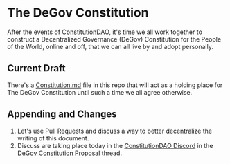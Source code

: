 # The DeGov Constitution
After the events of [ConstitutionDAO](https://www.constitutiondao.com/), it's time we all work together to construct a Decentralized Governance (DeGov) Constitution for the People of the World, online and off, that we can all live by and adopt personally.

## Current Draft
There's a [Constitution.md](https://github.com/markthepixel/decentralized-constitution/blob/main/Constitution.md) file in this repo that will act as a holding place for The DeGov Constitution until such a time we all agree otherwise.

## Appending and Changes
1. Let's use Pull Requests and discuss a way to better decentralize the writing of this document.
2. Discuss are taking place today in the [ConstitutionDAO Discord](https://discord.gg/p2jdESeVfy) in the [DeGov Constitution Proposal](https://discord.com/channels/908540309477150790/912074634936078366) thread.
